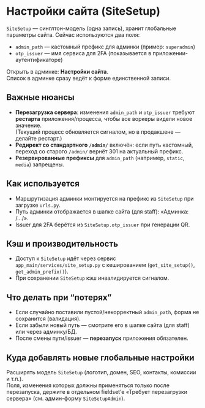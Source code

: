 # Настройки сайта (SiteSetup)

`SiteSetup` — синглтон-модель (одна запись), хранит глобальные параметры сайта. Сейчас используются два поля:

- `admin_path` — кастомный префикс для админки (пример: `superadmin`)
- `otp_issuer` — имя сервиса для 2FA (показывается в приложении-аутентификаторе)

Открыть в админке: **Настройки сайта**.  
Список в админке сразу ведёт к форме единственной записи.

## Важные нюансы
- **Перезагрузка сервера**: изменения `admin_path` и `otp_issuer` требуют **рестарта** приложения/процесса, чтобы все воркеры видели новое значение.  
  (Текущий процесс обновляется сигналом, но в продакшене — делайте рестарт.)
- **Редирект со стандартного `/admin/`** включён: если путь кастомный, переход со старого `/admin/` вернёт 301 на актуальный префикс.
- **Резервированные префиксы** для `admin_path` (например, `static`, `media`) запрещены.

## Как используется
- Маршрутизация админки монтируется на префикс из `SiteSetup` при загрузке `urls.py`.
- Путь админки отображается в шапке сайта (для staff): «Админка: /…/».
- Issuer для 2FA берётся из `SiteSetup.otp_issuer` при генерации QR.

## Кэш и производительность
- Доступ к `SiteSetup` идёт через сервис `app_main/services/site_setup.py` с кешированием (`get_site_setup()`, `get_admin_prefix()`).
- При сохранении `SiteSetup` кэш инвалидируется сигналом.

## Что делать при “потерях”
- Если случайно поставили пустой/некорректный `admin_path`, форма не сохранится (валидация).
- Если забыли новый путь — смотрите его в шапке сайта (для staff) или через админку/БД.
- После смены пути/issuer — **перезапуск** приложения обязателен.

## Куда добавлять новые глобальные настройки
Расширять модель `SiteSetup` (логотип, домен, SEO, контакты, комиссии и т.п.).  
Поля, изменения которых должны применяться только после перезапуска, держите в отдельном fieldset’е «Требует перезагрузки сервера» (см. админ-форму `SiteSetupAdmin`).
